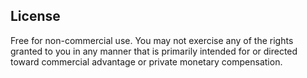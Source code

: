 ## License
Free for non-commercial use.  You may not exercise any of the rights granted to you in any manner that is primarily intended for or directed toward commercial advantage or private monetary compensation.